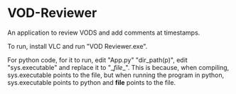 # VOD-Reviewer
An application to review VODS and add comments at timestamps.

To run, install VLC and run "VOD Reviewer.exe".

For python code, for it to run, edit "App.py" "dir_path(p)", edit "sys.executable" and replace it to "\__file__".
This is because, when compiling, sys.executable points to the file, but when running the program in python, sys.executable points to python and __file__ points to the file.

